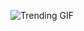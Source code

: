 ![Trending GIF](https://media4.giphy.com/media/v1.Y2lkPThiYjIxNzcyZjNvdjQ2MW9jN3RpbXptcmc1bjNscm1lenc2dXQzNmo1ajRtNmE3bCZlcD12MV9naWZzX3NlYXJjaCZjdD1n/xUPGcEliCc7bETyfO8/giphy.gif)
